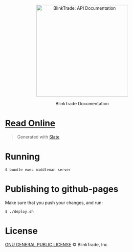 <p align="center">
  <img src="https://blinktrade.com/assets/img/logo-p.png" alt="BlinkTrade: API Documentation" width="300">
  <br>
</p>

<p align="center">BlinkTrade Documentation</p>

# [Read Online](https://bitcoinvietnam.github.io/vbtc-docs)

> Generated with [Slate](https://github.com/lord/slate)

# Running

`$ bundle exec middleman server`

# Publishing to github-pages

Make sure that you push your changes, and run:

`$ ./deploy.sh`

# License

[GNU GENERAL PUBLIC LICENSE](https://github.com/blinktrade/docs/blob/master/LICENSE) © BlinkTrade, Inc.
